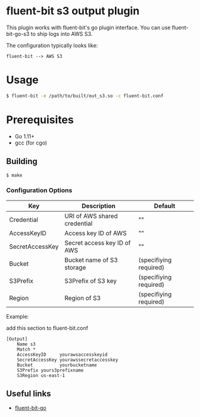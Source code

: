 # fluent-bit s3 output plugin

This plugin works with fluent-bit's go plugin interface. You can use fluent-bit-go-s3 to ship logs into AWS S3.

The configuration typically looks like:

```graphviz
fluent-bit --> AWS S3
```

# Usage

```bash
$ fluent-bit -e /path/to/built/out_s3.so -c fluent-bit.conf
```

# Prerequisites

* Go 1.11+
* gcc (for cgo)

## Building

```bash
$ make
```

### Configuration Options

| Key             | Description                                   | Default                           |
|-----------------|-----------------------------------------------|-----------------------------------|
| Credential      | URI of AWS shared credential                  | ""                                |
| AccessKeyID     | Access key ID of AWS                          | ""                                |
| SecretAccessKey | Secret access key ID of AWS                   | ""                                |
| Bucket          | Bucket name of S3 storage                     | (specifiying required)            |
| S3Prefix        | S3Prefix of S3 key                            | (specifiying required)            |
| Region          | Region of S3                                  | (specifiying required)            |

Example:

add this section to fluent-bit.conf

```properties
[Output]
    Name s3
    Match *
    AccessKeyID     yourawsaccesskeyid
    SecretAccessKey yourawssecretaccesskey
    Bucket          yourbucketname
    S3Prefix yours3prefixname
    S3Region us-east-1
```

## Useful links

* [fluent-bit-go](https://github.com/fluent/fluent-bit-go)
